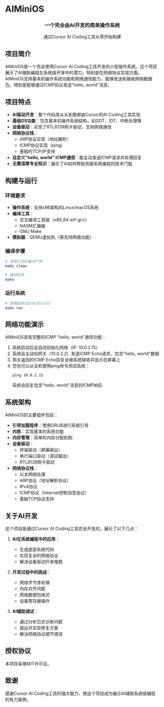 # AIMiniOS

<div align="center">
  <h3>一个完全由AI开发的简单操作系统</h3>
  <p>通过Cursor AI Coding工具从零开始构建</p>
</div>

## 项目简介

AIMiniOS是一个完全使用Cursor AI Coding工具开发的小型操作系统。这个项目展示了AI辅助编程在系统级开发中的潜力，特别是在网络协议实现方面。AIMiniOS支持基本的操作系统功能和网络通信能力，能够发送和接收网络数据包，特别是能够通过ICMP协议发送"hello, world"消息。

## 项目特点

- **AI驱动开发**：整个代码库从头到尾都由Cursor的AI Coding工具实现
- **基础OS功能**：包含基本的操作系统结构，如GDT、IDT、中断处理等
- **设备驱动**：实现了RTL8139网卡驱动，支持网络通信
- **网络协议栈**：
  - ARP协议实现（地址解析）
  - ICMP协议实现（ping）
  - 基础的TCP/IP支持
- **自定义"hello, world" ICMP通信**：能主动发送ICMP请求并处理回复
- **无需深厚专业知识**：展示了AI如何帮助克服系统编程的技术门槛

## 构建与运行

### 环境要求

- **操作系统**：支持x86架构的Linux/macOS系统
- **编译工具**：
  - 交叉编译工具链（x86_64-elf-gcc）
  - NASM汇编器
  - GNU Make
- **模拟器**：QEMU虚拟机（需支持网络功能）

### 编译步骤

```bash
# 清理之前的编译产物
make clean

# 编译系统
make
```

### 运行系统

```bash
# 使用QEMU运行AIMiniOS
make run
```

## 网络功能演示

AIMiniOS具有完整的ICMP "hello, world"通信功能：

1. 系统启动后会自动初始化网络（IP: 10.0.2.15）
2. 系统会主动向网关（10.0.2.2）发送ICMP Echo请求，包含"hello, world"数据
3. 网关返回的ICMP Echo回复会被系统接收并显示在屏幕上
4. 您也可以从主机使用ping命令测试系统：
   ```bash
   ping 10.0.2.15
   ```
   系统会回复包含"hello, world"消息的ICMP响应

## 系统架构

AIMiniOS的主要组件包括：

- **引导加载程序**：使用GRUB进行系统引导
- **内核**：实现基本的系统功能
- **内存管理**：简单的内存分配机制
- **设备驱动**：
  - 终端驱动（屏幕输出）
  - 串行端口驱动（调试输出）
  - RTL8139网卡驱动
- **网络协议栈**：
  - 以太网帧处理
  - ARP协议（地址解析协议）
  - IPv4协议
  - ICMP协议（Internet控制消息协议）
  - 基础TCP协议支持

## 关于AI开发

这个项目是通过Cursor AI Coding工具完全开发的，展示了以下几点：

1. **AI在系统编程中的应用**：
   - 生成底层系统代码
   - 实现复杂的网络协议
   - 解决设备驱动开发难题

2. **开发过程中的挑战**：
   - 网络字节序处理
   - 内存对齐问题
   - 网络数据包格式
   - 设备寄存器操作

3. **AI辅助调试**：
   - 通过分析日志诊断问题
   - 提出并实现修复方案
   - 解决网络协议细节错误

## 授权协议

本项目采用MIT许可证。

## 致谢

感谢Cursor AI Coding工具的强大能力，使这个项目成为展示AI辅助系统级编程的有力案例。
